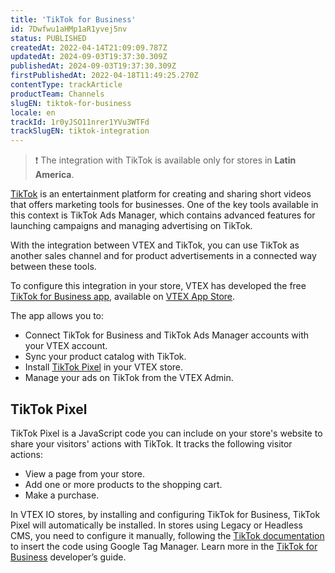 ```yaml
---
title: 'TikTok for Business'
id: 7Dwfwu1aHMp1aR1yvej5nv
status: PUBLISHED
createdAt: 2022-04-14T21:09:09.787Z
updatedAt: 2024-09-03T19:37:30.309Z
publishedAt: 2024-09-03T19:37:30.309Z
firstPublishedAt: 2022-04-18T11:49:25.270Z
contentType: trackArticle
productTeam: Channels
slugEN: tiktok-for-business
locale: en
trackId: 1r0yJSO11nrer1YVu3WTFd
trackSlugEN: tiktok-integration
---
```


>❗ The integration with TikTok is available only for stores in **Latin America**.

[TikTok](https://www.tiktok.com/) is an entertainment platform for creating and sharing short videos that offers marketing tools for businesses. One of the key tools available in this context is TikTok Ads Manager, which contains advanced features for launching campaigns and managing advertising on TikTok.

With the integration between VTEX and TikTok, you can use TikTok as another sales channel and for product advertisements in a connected way between these tools.

To configure this integration in your store, VTEX has developed the free [TikTok for Business app](https://apps.vtex.com/vtexbr-tiktok-tbp/p), available on [VTEX App Store](https://apps.vtex.com/).

The app allows you to:

* Connect TikTok for Business and TikTok Ads Manager accounts with your VTEX account.
* Sync your product catalog with TikTok.
* Install [TikTok Pixel](#tiktok-pixel) in your VTEX store.
* Manage your ads on TikTok from the VTEX Admin.

## TikTok Pixel

TikTok Pixel is a JavaScript code you can include on your store's website to share your visitors' actions with TikTok. It tracks the following visitor actions:

* View a page from your store.
* Add one or more products to the shopping cart.
* Make a purchase.

In VTEX IO stores, by installing and configuring TikTok for Business, TikTok Pixel will automatically be installed. In stores using Legacy or Headless CMS, you need to configure it manually, following the [TikTok documentation](https://ads.tiktok.com/help/article?aid=10000357) to insert the code using Google Tag Manager. Learn more in the [TikTok for Business](https://developers.vtex.com/vtex-developer-docs/docs/vtexbr-tiktok-tbp) developer’s guide.

